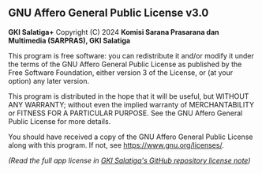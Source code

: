 ## GNU Affero General Public License v3.0

**GKI Salatiga+**
Copyright (C) 2024 **Komisi Sarana Prasarana dan Multimedia (SARPRAS), GKI Salatiga**

This program is free software: you can redistribute it and/or modify it under the terms of the GNU Affero General Public License as published by the Free Software Foundation, either version 3 of the License, or (at your option) any later version.

This program is distributed in the hope that it will be useful, but WITHOUT ANY WARRANTY; without even the implied warranty of MERCHANTABILITY or FITNESS FOR A PARTICULAR PURPOSE. See the GNU Affero General Public License for more details.

You should have received a copy of the GNU Affero General Public License along with this program. If not, see <https://www.gnu.org/licenses/>.

_(Read the full app license in [GKI Salatiga's GitHub repository license note](https://github.com/gkisalatiga/gkisalatiga-foss/blob/main/LICENSE))_
